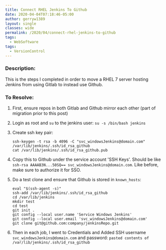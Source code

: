 ```yaml
---
title: Connect RHEL Jenkins To Github
date: 2020-04-04T07:18:46-05:00
author: gerryw1389
layout: single
classes: wide
permalink: /2020/04/connect-rhel-jenkins-to-github
tags:
  - WebSoftware
tags:
  - VersionControl
---
```

<!--more-->

### Description:

This is the steps I completed in order to move a RHEL 7 server hosting Jenkins from using Gitlab to instead use Github.

### To Resolve:

1. First, ensure repos in both Gitlab and Github mirror each other (part of migration prior to this post)

2. Login as root and `su` to the jenkins user: `su -s /bin/bash jenkins`

3. Create ssh key pair:

   ```shell
   ssh-keygen -t rsa -b 4096 -C "svc_windowsJenkins@domain.com"
   /var/lib/jenkins/.ssh/id_rsa_github
   cat /var/lib/jenkins/.ssh/id_rsa_github.pub
   ```

4. Copy this to Github under the service account 'SSH Keys'. Should be like `ssh-rsa AAAAB3N...50SQ== svc_windowsJenkins@domain.com`. Like before, make sure to authorize it for SSO.

5. Do a test clone and ensure that Github is stored in `known_hosts`:

   ```shell
   eval "$(ssh-agent -s)"
   ssh-add /var/lib/jenkins/.ssh/id_rsa_github
   cd /var/lib/jenkins
   mkdir test
   cd test
   git init .
   git config --local user.name 'Service Windows Jenkins'
   git config --local user.email 'svc_windowsJenkins@domain.com'
   git clone git@github.com:company/jenkinsRepo.git
   ```

6. Then in each job, I went to Credentials and Added SSH username `svc_windowsJenkins@domain.com` and password: `pasted contents of /var/lib/jenkins/.ssh/id_rsa_github`
